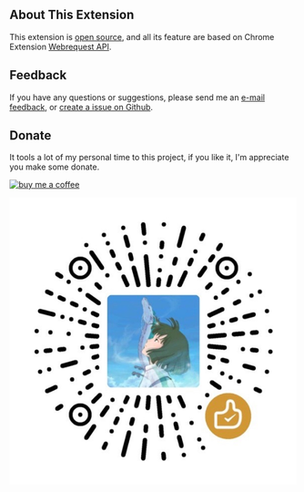 ## About This Extension
This extension is [open source](https://github.com/evecalm/MyWebrequest), and all its feature are based on Chrome Extension [Webrequest API](https://developer.chrome.com/extensions/webRequest).

## Feedback
If you have any questions or suggestions, please send me an [e-mail feedback](mailto:evecalm@live.com?subject=My%20Webrequest%20Feedback), or [create a issue on Github](https://github.com/evecalm/MyWebrequest/issues/new).

## Donate
It tools a lot of my personal time to this project, if you like it, I'm appreciate you make some donate.

[![buy me a coffee](https://www.buymeacoffee.com/assets/img/custom_images/orange_img.png)](https://www.buymeacoffee.com/evecalm)

![donate with wechat](./wechat-donate.jpg)


